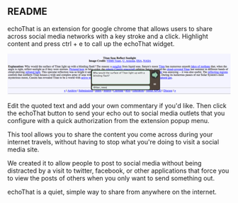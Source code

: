 ## README

echoThat is an extension for google chrome that allows users to share across social media networks with a key stroke and a click. Highlight content and press ctrl + e to call up the echoThat widget.

![echoThat widget](/echoThat-titan.png)

Edit the quoted text and add your own commentary if you'd like. Then click the echoThat button to send your echo out to social media outlets that you configure with a quick authorization from the extension popup menu.

This tool allows you to share the content you come across during your internet travels, without having to stop what you're doing to visit a social media site.

We created it to allow people to post to social media without being distracted by a visit to twitter, facebook, or other applications that force you to view the posts of others when you only want to send something out.

echoThat is a quiet, simple way to share from anywhere on the internet.
